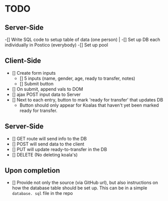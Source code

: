 # TODO

## Server-Side
-[] Write SQL code to setup table of data (one person)              |
-[] Set up DB each individually in Postico (everybody)
-[] Set up pool

## Client-Side
- [] Create form inputs
  - [] 5 inputs (name, gender, age, ready to transfer, notes)
  - [] Submit button
- [] On submit, append vals to DOM
- [] ajax POST input data to Server
- [] Next to each entry, button to mark 'ready for transfer' that updates DB
  - Button should only appear for Koalas that haven't yet been marked ready for transfer.

## Server-Side
- [] GET route will send info to the DB
- [] POST will send data to the client
- [] PUT will update ready-to-transfer in the DB
- [] DELETE (No deleting koala's)

## Upon completion

- [] Provide not only the source (via GitHub url), but also instructions on how the database table should be set up. This can be in a simple `database. sql` file in the repo